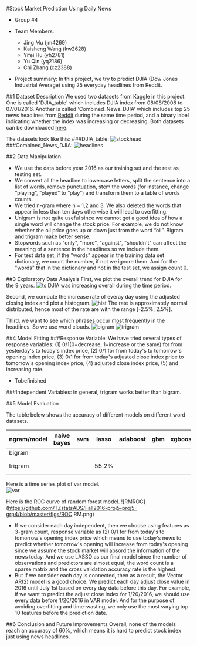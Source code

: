 #Stock Market Prediction Using Daily News
+ Group #4
+ Team Members:
  + Jing Mu (jm4269)
  + Kaisheng Wang (kw2628)
  + Yifei Hu (yh2781)
  + Yu Qin (yq2186)
  + Chi Zhang (cz2388)
  
+ Project summary: In this project, we try to predict DJIA (Dow Jones Industrial Average) using 25 everyday headlines from Reddit.

##1 Dataset Description
We used two datasets from Kaggle in this project. One is called 'DJIA_table' which includes DJIA index from 08/08/2008 to 07/01/2016. Another is called 'Combined_News_DJIA' which includes top 25 news headlines from [Reddit](https://www.reddit.com/r/worldnews/) during the same time period, and a binary label indicating whether the index was increasing or decreasing. Both datasets can be downloaded [here](https://www.kaggle.com/aaron7sun/stocknews/downloads/stocknews.zip).

The datasets look like this:
###DJIA_table:
![stockhead](https://github.com/TZstatsADS/Fall2016-proj5-proj5-grp4/blob/master/figs/stockhead.png)
###Combined_News_DJIA:
![headlines](https://github.com/TZstatsADS/Fall2016-proj5-proj5-grp4/blob/master/figs/headlines.png)

##2 Data Manipulation
+ We use the data before year 2016 as our training set and the rest as testing set.  
+ We convert all the headline to lowercase letters, split the sentence into a list of words, remove punctuation, stem the words (for instance, change “playing”, “played” to “play”) and transform them to a table of words counts.  
+ We tried n-gram where n = 1,2 and 3. We also deleted the words that appear in less than ten days otherwise it will lead to overfitting.  
+ Unigram is not quite useful since we cannot get a good idea of how a single word will change the stock price. For example, we do not know whether the oil price goes up or down just from the word “oil”. Bigram and trigram make better sense.  
+ Stopwords such as "only", "more", "against", "shouldn't" can affect the meaning of a sentence in the headlines so we include them.  
+ For test data set, if the "words" appear in the training data set dictionary, we count the number, if not we ignore them. And for the "words" that in the dictionary and not in the test set, we assign count 0.

##3 Exploratory Data Analysis
First, we plot the overall trend for DJIA for the 9 years.
![ts](https://github.com/TZstatsADS/Fall2016-proj5-proj5-grp4/blob/master/figs/ts1.png)
DJIA was increasing overall during the time period.

Second, we compute the increase rate of everay day using the adjusted closing index and plot a histogram.
![hist](https://github.com/TZstatsADS/Fall2016-proj5-proj5-grp4/blob/master/figs/hist1.png)
The rate is approximately normal distributed, hence most of the rate are with the range [-2.5%, 2.5%].

Third, we want to see which phrases occur most frequently in the headlines. So we use word clouds.
![bigram](https://github.com/TZstatsADS/Fall2016-proj5-proj5-grp4/blob/master/figs/wc2.png)
![trigram](https://github.com/TZstatsADS/Fall2016-proj5-proj5-grp4/blob/master/figs/wc3.png)

##4 Model Fitting
###Response Variable:
We have tried several types of response variables: (1) 0/1(0=decrease, 1=increase or the same) for from yesterday's to today's index price, (2) 0/1 for from today's to tomorrow's opening index price, (3) 0/1 for from today's adjusted close index price to tomorrow's opening index price, (4) adjusted close index price, (5) and increasing rate.  
+ Tobefinished

###Independent Variables:
In general, trigram works better than bigram.

##5 Model Evaluation

The table below shows the accuracy of different models on different word datasets.  

ngram/model | naive bayes |  svm  | lasso | adaboost |  gbm  | xgboost | random forest |  var  
------------|-------------|-------|-------|----------|-------|---------|---------------|------ 
bigram      |             |       |       |          |       |         |               |  48%
trigram     |             |       | 55.2% |          |       |         |               | **57.6%**

Here is a time series plot of var model.  
![var](https://github.com/TZstatsADS/Fall2016-proj5-proj5-grp4/blob/master/figs/VAR_3_gram.png)

Here is the ROC curve of random forest model.
![RMROC](https://github.com/TZstatsADS/Fall2016-proj5-proj5-grp4/blob/master/figs/ROC RM.png)

+ If we consider each day independent, then we choose using features as 3-gram count, response variable as (2) 0/1 for from today's to tomorrow's opening index price which means to use today's news to predict whether tomorrow's opening will increase from today's opening since we assume the stock market will absord the information of the news today. And we use LASSO as our final model since the number of observations and predictors are almost equal, the word count is a sparse matrix and the cross validation accuracy rate is the highest.
+ But if we consider each day is connected, then as a result, the Vector AR(2) model is a good choice. We predict each day adjust close value in 2016 until July 1st based on every day data before this day. For example, if we want to predict the adjust close index for 1/20/2016, we should use every data before 1/20/2016 in VAR model. And for the purpose of avoiding overfitting and time-wasting, we only use the most varying top 10 features before the prediction date. 

##6 Conclusion and Future Improvements
Overall, none of the models reach an accuracy of 60%, which means it is hard to predict stock index just using news headlines. 
